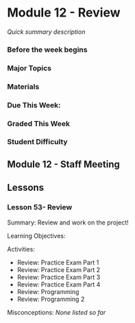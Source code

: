 # Module 12 - Review
_Quick summary description_

### Before the week begins

### Major Topics

### Materials

### Due This Week:

### Graded This Week

### Student Difficulty

## Module 12 - Staff Meeting

## Lessons

### Lesson 53- Review 

Summary: Review and work on the project! 

Learning Objectives:

Activities:
* Review: Practice Exam Part 1
* Review: Practice Exam Part 2
* Review: Practice Exam Part 3
* Review: Practice Exam Part 4
* Review: Programming
* Review: Programming 2

Misconceptions: _None listed so far_

